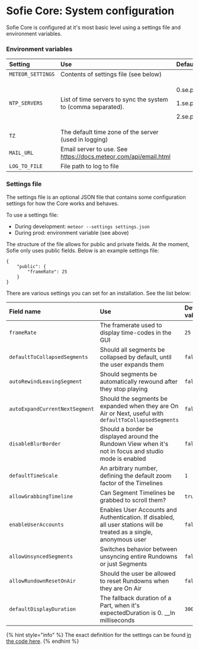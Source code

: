 # Sofie Core: System configuration

Sofie Core is configured at it's most basic level using a settings file and environment variables.

### Environment variables

<table>
  <thead>
    <tr>
      <th style="text-align:left">Setting</th>
      <th style="text-align:left">Use</th>
      <th style="text-align:left">Default value</th>
      <th style="text-align:left">Example</th>
    </tr>
  </thead>
  <tbody>
    <tr>
      <td style="text-align:left"><code>METEOR_SETTINGS</code>
      </td>
      <td style="text-align:left">Contents of settings file (see below)</td>
      <td style="text-align:left"></td>
      <td style="text-align:left"><code>$(cat settings.json)</code>
      </td>
    </tr>
    <tr>
      <td style="text-align:left"><code>NTP_SERVERS</code>
      </td>
      <td style="text-align:left">List of time servers to sync the system to (comma separated).</td>
      <td
      style="text-align:left">
        <p>0.se.pool.ntp.org,</p>
        <p>1.se.pool.ntp.org,</p>
        <p>2.se.pool.ntp.org</p>
        </td>
        <td style="text-align:left"></td>
    </tr>
    <tr>
      <td style="text-align:left"><code>TZ</code>
      </td>
      <td style="text-align:left">The default time zone of the server (used in logging)</td>
      <td style="text-align:left"></td>
      <td style="text-align:left"><code>Europe/Amsterdam</code>
      </td>
    </tr>
    <tr>
      <td style="text-align:left"><code>MAIL_URL</code>
      </td>
      <td style="text-align:left">Email server to use. See <a href="https://docs.meteor.com/api/email.html">https://docs.meteor.com/api/email.html</a>
      </td>
      <td style="text-align:left"></td>
      <td style="text-align:left"><code>smtps://USERNAME:PASSWORD@HOST:PORT</code>
      </td>
    </tr>
    <tr>
      <td style="text-align:left"><code>LOG_TO_FILE</code>
      </td>
      <td style="text-align:left">File path to log to file</td>
      <td style="text-align:left"></td>
      <td style="text-align:left"><code>/logs/core/</code>
      </td>
    </tr>
  </tbody>
</table>

### Settings file

The settings file is an optional JSON file that contains some configuration settings for how the Core works and behaves.

To use a settings file:

* During development: `meteor --settings settings.json`
* During prod: environment variable \(see above\)

The structure of the file allows for public and private fields. At the moment, Sofie only uses public fields. Below is an example settings file:

```text
{
    "public": {
        "frameRate": 25
    }
}
```

There are various settings you can set for an installation. See the list below:

| **Field name** | Use | Default value |
| :--- | :--- | :--- |
| `frameRate` | The framerate used to display time-codes in the GUI | `25` |
| `defaultToCollapsedSegments` | Should all segments be collapsed by default, until the user expands them | `false` |
| `autoRewindLeavingSegment` | Should segments be automatically rewound after they stop playing | `false` |
| `autoExpandCurrentNextSegment` | Should the segments be expanded when they are On Air or Next, useful with `defaultToCollapsedSegments` | `false` |
| `disableBlurBorder` | Should a border be displayed around the Rundown View when it's not in focus and studio mode is enabled | `false` |
| `defaultTimeScale` | An arbitrary number, defining the default zoom factor of the Timelines | `1` |
| `allowGrabbingTimeline` | Can Segment Timelines be grabbed to scroll them? | `true` |
| `enableUserAccounts` | Enables User Accounts and Authentication. If disabled, all user stations will be treated as a single, anonymous user | `false` |
| `allowUnsyncedSegments` | Switches behavior between unsyncing entire Rundowns or just Segments | `false` |
| `allowRundownResetOnAir` | Should the user be allowed to reset Rundowns when they are On Air | `false` |
| `defaultDisplayDuration` | The fallback duration of a Part, when it's expectedDuration is 0. __In milliseconds | `3000` |

{% hint style="info" %}
The exact definition for the settings can be found [in the code here](https://github.com/nrkno/tv-automation-server-core/blob/master/meteor/lib/Settings.ts#L12).
{% endhint %}



